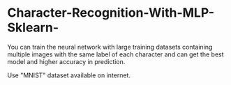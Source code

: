 # Character-Recognition-With-MLP-Sklearn-

You can train the neural network with large training datasets containing 
multiple images with the same label of each character and can get the best
model and higher accuracy in prediction.

Use "MNIST" dataset available on internet.
